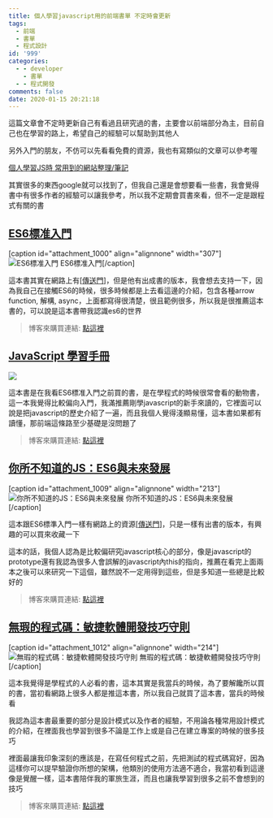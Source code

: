 ```yaml
---
title: 個人學習javascript用的前端書單 不定時會更新
tags:
  - 前端
  - 書單
  - 程式設計
id: '999'
categories:
  - - developer
    - 書單
  - - 程式開發
comments: false
date: 2020-01-15 20:21:18
---
```


這篇文章會不定時更新自己有看過且研究過的書，主要會以前端部分為主，目前自己也在學習的路上，希望自己的經驗可以幫助到其他人

另外入門的朋友，不仿可以先看看免費的資源，我也有寫類似的文章可以參考喔

[個人學習JS時 常用到的網站整理/筆記](https://blog.devcker.com/study-javascript-site-list/ "個人學習JS時 常用到的網站整理/筆記")



其實很多的東西google就可以找到了，但我自己還是會想要看一些書，我會覺得書中有很多作者的經驗可以讓我參考，所以我不定期會買書來看，但不一定是跟程式有關的書

## [ES6標准入門](https://www.books.com.tw/exep/assp.php/kamix/products/CN11465965?sloc=main&utm_source=kamix&utm_medium=ap-books&utm_content=recommend&utm_campaign=ap-202001 "ES6標准入門")

\[caption id="attachment\_1000" align="alignnone" width="307"\]![ES6標准入門](https://blog.devcker.com/wp-content/uploads/2020/01/cover_thumbnail_3rd.jpg) ES6標准入門\[/caption\]

這本書其實在網路上有\[[傳送門](https://es6.ruanyifeng.com/ "傳送門")\]，但是他有出成書的版本，我會想去支持一下，因為我自己在接觸ES6的時候，很多時候都是上去看這邊的介紹，包含各種arrow function, 解構, async，上面都寫得很清楚，很且範例很多，所以我是很推薦這本書的，可以說是這本書帶我認識es6的世界

> 博客來購買連結: [點這裡](https://www.books.com.tw/exep/assp.php/kamix/products/CN11465965?sloc=main&utm_source=kamix&utm_medium=ap-books&utm_content=recommend&utm_campaign=ap-202001 "點這裡")

## [JavaScript 學習手冊](https://www.books.com.tw/exep/assp.php/kamix/products/0010736115?sloc=main&utm_source=kamix&utm_medium=ap-books&utm_content=recommend&utm_campaign=ap-202001 "JavaScript 學習手冊")

![](https://blog.devcker.com/wp-content/uploads/2020/01/showLargeImage.html.png)

這本書是在我看ES6標准入門之前買的書，是在學程式的時候很常會看的動物書，這一本我覺得比較偏向入門，我滿推薦剛學javascript的新手來讀的，它裡面可以說是把javascript的歷史介紹了一遍，而且我個人覺得淺顯易懂，這本書如果都有讀懂，那前端這條路至少基礎是沒問題了

> 博客來購買連結: [點這裡](https://www.books.com.tw/exep/assp.php/kamix/products/0010736115?sloc=main&utm_source=kamix&utm_medium=ap-books&utm_content=recommend&utm_campaign=ap-202001 "點這裡")

## [你所不知道的JS：ES6與未來發展](https://www.books.com.tw/exep/assp.php/kamix/products/0010743987?sloc=main&utm_source=kamix&utm_medium=ap-books&utm_content=recommend&utm_campaign=ap-202001 "你所不知道的JS：ES6與未來發展")

\[caption id="attachment\_1009" align="alignnone" width="213"\]![你所不知道的JS：ES6與未來發展](https://blog.devcker.com/wp-content/uploads/2020/01/getImage-213x300.jpg) 你所不知道的JS：ES6與未來發展\[/caption\]

這本跟ES6標準入門一樣有網路上的資源\[[傳送門](https://github.com/getify/You-Dont-Know-JS "傳送門")\]，只是一樣有出書的版本，有興趣的可以買來收藏一下

這本的話，我個人認為是比較偏研究javascript核心的部分，像是javascript的prototype還有我認為很多人會誤解的javascript內this的指向，推薦在看完上面兩本之後可以來研究一下這個，雖然說不一定用得到這些，但是多知道一些總是比較好的

> 博客來購買連結: [點這裡](https://www.books.com.tw/exep/assp.php/kamix/products/0010743987?sloc=main&utm_source=kamix&utm_medium=ap-books&utm_content=recommend&utm_campaign=ap-202001 "點這裡")

## [無瑕的程式碼：敏捷軟體開發技巧守則](https://www.books.com.tw/exep/assp.php/kamix/products/0010579897?sloc=main&utm_source=kamix&utm_medium=ap-books&utm_content=recommend&utm_campaign=ap-202001 "無瑕的程式碼：敏捷軟體開發技巧守則")

\[caption id="attachment\_1012" align="alignnone" width="214"\]![無瑕的程式碼：敏捷軟體開發技巧守則](https://blog.devcker.com/wp-content/uploads/2020/01/PG21334-214x300.jpg) 無瑕的程式碼：敏捷軟體開發技巧守則\[/caption\]

這本我覺得是學程式的人必看的書，這本其實是我當兵的時候，為了要解饞所以買的書，當初看網路上很多人都是推這本書，所以我自己就買了這本書，當兵的時候看

我認為這本書最重要的部分是設計模式以及作者的經驗，不用論各種常用設計模式的介紹，在裡面我也學習到很多不論是工作上或是自己在建立專案的時候的很多技巧

裡面最讓我印象深刻的應該是，在寫任何程式之前，先把測試的程式碼寫好，因為這樣你可以提早驗證你所想的架構，他類別的使用方法適不適合，我當初看到這邊像是覺醒一樣，這本書陪伴我的軍旅生涯，而且也讓我學習到很多之前不會想到的技巧

> 博客來購買連結: [點這裡](https://www.books.com.tw/exep/assp.php/kamix/products/0010579897?sloc=main&utm_source=kamix&utm_medium=ap-books&utm_content=recommend&utm_campaign=ap-202001 "點這裡")